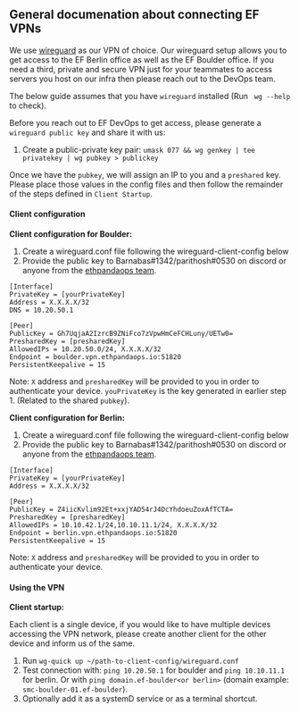 ## General documenation about connecting EF VPNs

We use [wireguard](https://www.wireguard.com/) as our VPN of choice. Our wireguard setup allows you to get access to the EF Berlin
office as well as the EF Boulder office. If you need a third, private and secure VPN just for your teammates to access servers you host
on our infra then please reach out to the DevOps team.

The below guide assumes that you have `wireguard` installed (Run ` wg --help` to check).

Before you reach out to EF DevOps to get access, please generate a `wireguard public key` and share it with us:
1. Create a public-private key pair: `umask 077 && wg genkey | tee privatekey | wg pubkey > publickey`

Once we have the `pubkey`, we will assign an IP to you and a `preshared` key. Please place those values in the config files
and then follow the remainder of the steps defined in `Client Startup`.

#### Client configuration
**Client configuration for Boulder:**
1. Create a wireguard.conf file following the wireguard-client-config below
2. Provide the public key to Barnabas#1342/parithosh#0530 on discord or anyone from the [ethpandaops team](https://github.com/orgs/ethpandaops/people).

```
[Interface]
PrivateKey = [yourPrivateKey]
Address = X.X.X.X/32
DNS = 10.20.50.1

[Peer]
PublicKey = Gh7UqjaA2IzrcB9ZNiFco7zVpwHmCeFCHLuny/UETw0=
PresharedKey = [presharedKey]
AllowedIPs = 10.20.50.0/24, X.X.X.X/32
Endpoint = boulder.vpn.ethpandaops.io:51820
PersistentKeepalive = 15
```

Note:  `X` address and `presharedKey` will be provided to you in order to authenticate your device. `youPrivateKey` is the key generated in earlier step 1. (Related to the shared `pubkey`).

**Client configuration for Berlin:**
1. Create a wireguard.conf file following the wireguard-client-config below
2. Provide the public key to Barnabas#1342/parithosh#0530 on discord or anyone from the [ethpandaops team](https://github.com/orgs/ethpandaops/people).

```
[Interface]
PrivateKey = [yourPrivateKey]
Address = X.X.X.X/32

[Peer]
PublicKey = Z4iicKvlim92Et+xxjYAD54rJ4DcYhdoeuZoxAfTCTA=
PresharedKey = [presharedKey]
AllowedIPs = 10.10.42.1/24,10.10.11.1/24, X.X.X.X/32
Endpoint = berlin.vpn.ethpandaops.io:51820
PersistentKeepalive = 15
```

Note:  `X` address and `presharedKey` will be provided to you in order to authenticate your device.

#### Using the VPN
**Client startup:**

Each client is a single device, if you would like to have multiple devices accessing the VPN network, please create another client for the other device and inform us of the same.

1. Run `wg-quick up ~/path-to-client-config/wireguard.conf`
2. Test connection with: `ping 10.20.50.1` for boulder and `ping 10.10.11.1` for berlin. Or with `ping domain.ef-boulder<or berlin>` (domain example: `smc-boulder-01.ef-boulder`).
3. Optionally add it as a systemD service or as a terminal shortcut.